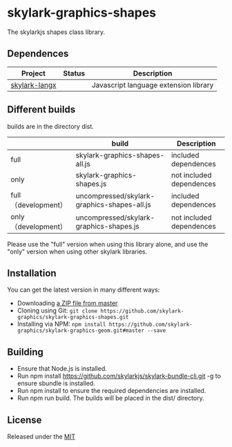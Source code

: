 # skylark-graphics-shapes
The skylarkjs shapes class library.

## Dependences

| Project                                                      | Status | Description                           |
| ------------------------------------------------------------ | ------ | ------------------------------------- |
| [skylark-langx](https://github.com/skylark-langx/skylark-langx) |        | Javascript language extension library |


## Different builds

builds are in the directory dist.

|                      | build                                  | Description              |
| -------------------- | -------------------------------------- | ------------------------ |
| full                 | skylark-graphics-shapes-all.js              | included dependences     |
| only                 | skylark-graphics-shapes.js                  | not included dependences |
| full （development） | uncompressed/skylark-graphics-shapes-all.js | included dependences     |
| only （development） | uncompressed/skylark-graphics-shapes.js     | not included dependences |

Please use the "full" version when using this library alone, and use the "only" version when using other skylark libraries.

## Installation

You can get the latest version in many different ways:

- Downloading [a ZIP file from master](https://github.com/skylark-graphics/skylark-graphics-shapes/archive/master.zip)
- Cloning using Git: `git clone https://github.com/skylark-graphics/skylark-graphics-shapes.git`
- Installing via NPM: `npm install https://github.com/skylark-graphics/skylark-graphics-geom.git#master --save`

## Building 

- Ensure that Node.js is installed.
- Run npm install https://github.com/skylarkjs/skylark-bundle-cli.git -g to ensure sbundle is installed.
- Run npm install to ensure the required dependencies are installed.
- Run npm run build. The builds will be placed in the dist/ directory.

## License

Released under the [MIT](http://opensource.org/licenses/MIT)